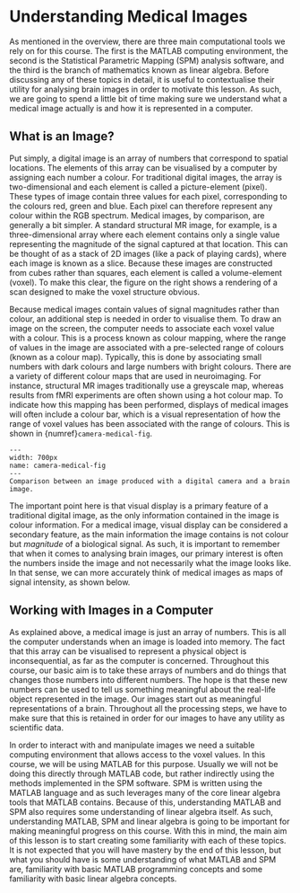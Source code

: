 # Understanding Medical Images
As mentioned in the overview, there are three main computational tools we rely on for this course. The first is the MATLAB computing environment, the second is the Statistical Parametric Mapping (SPM) analysis software, and the third is the branch of mathematics known as linear algebra. Before discussing any of these topics in detail, it is useful to contextualise their utility for analysing brain images in order to motivate this lesson. As such, we are going to spend a little bit of time making sure we understand what a medical image actually is and how it is represented in a computer.

## What is an Image?
Put simply, a digital image is an array of numbers that correspond to spatial locations. The elements of this array can be visualised by a computer by assigning each number a colour. For traditional digital images, the array is two-dimensional and each element is called a picture-element (pixel). These types of image contain three values for each pixel, corresponding to the colours red, green and blue. Each pixel can therefore represent any colour within the RGB spectrum. Medical images, by comparison, are generally a bit simpler. A standard structural MR image, for example, is a three-dimensional array where each element contains only a single value representing the magnitude of the signal captured at that location. This can be thought of as a stack of 2D images (like a pack of playing cards), where each image is known as a slice. Because these images are constructed from cubes rather than squares, each element is called a volume-element (voxel). To make this clear, the figure on the right shows a rendering of a scan designed to make the voxel structure obvious.

Because medical images contain values of signal magnitudes rather than colour, an additional step is needed in order to visualise them. To draw an image on the screen, the computer needs to associate each voxel value with a colour. This is a process known as colour mapping, where the range of values in the image are associated with a pre-selected range of colours (known as a colour map). Typically, this is done by associating small numbers with dark colours and large numbers with bright colours. There are a variety of different colour maps that are used in neuroimaging. For instance, structural MR images traditionally use a greyscale map, whereas results from fMRI experiments are often shown using a hot colour map. To indicate how this mapping has been performed, displays of medical images will often include a colour bar, which is a visual representation of how the range of voxel values has been associated with the range of colours. This is shown in {numref}`camera-medical-fig`.

```{figure} images/camera-medical.png
---
width: 700px
name: camera-medical-fig
---
Comparison between an image produced with a digital camera and a brain image.
```

The important point here is that visual display is a primary feature of a traditional digital image, as the only information contained in the image is colour information. For a medical image, visual display can be considered a secondary feature, as the main information the image contains is not colour but *magnitude* of a biological signal. As such, it is important to remember that when it comes to analysing brain images, our primary interest is often the numbers inside the image and not necessarily what the image looks like. In that sense, we can more accurately think of medical images as maps of signal intensity, as shown below.

## Working with Images in a Computer
As explained above, a medical image is just an array of numbers. This is all the computer understands when an image is loaded into memory. The fact that this array can be visualised to represent a physical object is inconsequential, as far as the computer is concerned. Throughout this course, our basic aim is to take these arrays of numbers and do things that changes those numbers into different numbers. The hope is that these new numbers can be used to tell us something meaningful about the real-life object represented in the image. Our images start out as meaningful representations of a brain. Throughout all the processing steps, we have to make sure that this is retained in order for our images to have any utility as scientific data.

In order to interact with and manipulate images we need a suitable computing environment that allows access to the voxel values. In this course, we will be using MATLAB for this purpose. Usually we will not be doing this directly through MATLAB code, but rather indirectly using the methods implemented in the SPM software. SPM is written using the MATLAB language and as such leverages many of the core linear algebra tools that MATLAB contains. Because of this, understanding MATLAB and SPM also requires some understanding of linear algebra itself. As such, understanding MATLAB, SPM and linear algebra is going to be important for making meaningful progress on this course. With this in mind, the main aim of this lesson is to start creating some familiarity with each of these topics. It is not expected that you will have mastery by the end of this lesson, but what you should have is some understanding of what MATLAB and SPM are, familiarity with basic MATLAB programming concepts and some familiarity with basic linear algebra concepts. 